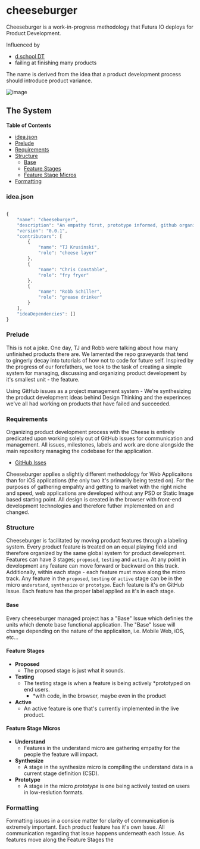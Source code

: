 # cheeseburger

Cheeseburger is a work-in-progress methodology that Futura IO deploys for Product Development.

Influenced by

  - [d.school DT](http://dschool.stanford.edu/)
  - failing at finishing many products

The name is derived from the idea that a product development process should introduce product variance.

![image](http://cl.ly/OqHB/Screen%20Shot%202013-05-08%20at%207.29.25%20PM.png)

## The System

**Table of Contents**
  - [idea.json](https://github.com/FuturaIO/cheeseburger#idea.json)
  - [Prelude](https://github.com/FuturaIO/cheeseburger#prelude)
  - [Requirements](https://github.com/FuturaIO/cheeseburger#requirements)
  - [Structure](https://github.com/FuturaIO/cheeseburger#structure)
  	- [Base](https://github.com/FuturaIO/cheeseburger#base)
    - [Feature Stages](https://github.com/FuturaIO/cheeseburger#feature-stages)
    - [Feature Stage Micros](https://github.com/FuturaIO/cheeseburger#feature-stage-micros)
   - [Formatting](https://github.com/FuturaIO/cheeseburger#formatting)

### idea.json

```javascript

{
	"name": "cheeseburger",
	"description": "An empathy first, prototype informed, github organized methodology for building new products",
	"version": "0.0.1",
	"contributors": [
		{
			"name": "TJ Krusinski",
			"role": "cheese layer"
		},
		{
			"name": "Chris Constable",
			"role": "fry fryer"
		},
		{
			"name": "Robb Schiller",
			"role": "grease drinker"
		}
	],
	"ideaDependencies": []
}

```

### Prelude
This is not a joke. One day, TJ and Robb were talking about how many unfinished products there are. We lamented the repo graveyards that tend to gingerly decay into tutorials of how not to code for future self. Inspired by the progress of our forefathers, we took to the task of creating a simple system for managing, discussing and organizing product development by it's smallest unit - the feature.

Using GitHub issues as a project management system - We're synthesizing the product development ideas behind Design Thinking and the experinces we've all had working on products that have failed and succeeded.

### Requirements
Organizing product development process with the Cheese is entirely predicated upon working solely out of GitHub issues for communication and management. All issues, milestones, labels and work are done alongside the main repository managing the codebase for the application.

  - [GitHub Isses](https://github.com/blog/831-issues-2-0-the-next-generation)

Cheeseburger applies a slightly different methodology for Web Applicaitons than for iOS applications (the only two it's primarily being tested on). For the purposes of gathering empahty and getting to market with the right niche and speed, web applications are developed without any PSD or Static Image based starting point. All design is created in the browser with front-end development technologies and therefore futher implemented on and changed. 

### Structure
Cheeseburger is facilitated by moving product features through a labeling system. Every product feature is treated on an equal playing field and therefore organized by the same global system for product development. Features can have 3 stages; `proposed`, `testing` and `active`. At any point in development any feature can move forward or backward on this track. Additionally, within each stage - each feature must move along the micro track. Any feature in the `proposed`, `testing` or `active` stage can be in the micro `understand`, `synthesize` or `prototype`. Each feature is it's on GitHub Issue. Each feature has the proper label applied as it's in each stage.


#### Base
Every cheeseburger managed project has a "Base" Issue which definies the units which denote base functional application. The "Base" Issue will change depending on the nature of the applicaiton, i.e. Mobile Web, iOS, etc… 

#### Feature Stages

  - **Proposed**
    - The propsed stage is just what it sounds.
  - **Testing**
    - The testing stage is when a feature is being actively *prototyped on end users.
      - *with code, in the browser, maybe even in the product
  - **Active**
    - An active feature is one that's currently implemented in the live product.

#### Feature Stage Micros

  - **Understand**
    - Features in the understand micro are gathering empathy for the people the feature will impact.
  - **Synthesize**
    - A stage in the synthesize micro is compiling the understand data in a current stage definition (CSD).
  - **Prototype**
    - A stage in the micro *prototype* is one being actively tested on users in low-reslution formats.
    
### Formatting
Formatting issues in a consice matter for clarity of communication is extremely important. Each product feature has it's own Issue. All communication regarding that issue happens underneath each Issue. As features move along the Feature Stages the 
